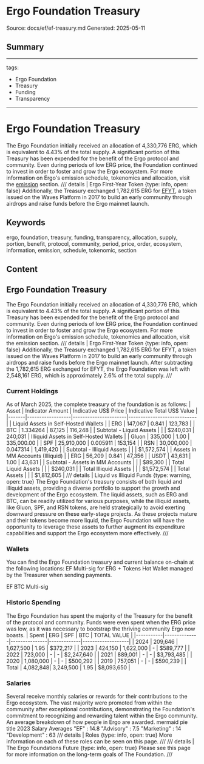 # Ergo Foundation Treasury
Source: docs/ef/ef-treasury.md
Generated: 2025-05-11

## Summary
---
tags:
  - Ergo Foundation
  - Treasury
  - Funding
  - Transparency
---

# Ergo Foundation Treasury

The Ergo Foundation initially received an allocation of 4,330,776 ERG, which is equivalent to 4.43% of the total supply. A significant portion of this Treasury has been expended for the benefit of the Ergo protocol and community. Even during periods of low ERG price, the Foundation continued to invest in order to foster and grow the Ergo ecosystem. For more information on Ergo's emission schedule, tokenomics and allocation, visit the [emission](emission.md) section. /// details | Ergo First-Year Token
     {type: info, open: false}
Additionally, the Treasury exchanged 1,782,615 ERG for [EFYT](efyt.md), a token issued on the Waves Platform in 2017 to build an early community through airdrops and raise funds before the Ergo mainnet launch.

## Keywords
ergo, foundation, treasury, funding, transparency, allocation, supply, portion, benefit, protocol, community, period, price, order, ecosystem, information, emission, schedule, tokenomic, section

## Content
## Ergo Foundation Treasury
The Ergo Foundation initially received an allocation of 4,330,776 ERG, which is equivalent to 4.43% of the total supply.
A significant portion of this Treasury has been expended for the benefit of the Ergo protocol and community. Even during periods of low ERG price, the Foundation continued to invest in order to foster and grow the Ergo ecosystem.
For more information on Ergo's emission schedule, tokenomics and allocation, visit the emission section.
/// details | Ergo First-Year Token
     {type: info, open: false}
Additionally, the Treasury exchanged 1,782,615 ERG for EFYT, a token issued on the Waves Platform in 2017 to build an early community through airdrops and raise funds before the Ergo mainnet launch.
After subtracting the 1,782,615 ERG exchanged for EFYT, the Ergo Foundation was left with 2,548,161 ERG, which is approximately 2.6% of the total supply.
///

### Current Holdings
As of March 2025, the complete treasury of the foundation is as follows:
| Asset | Indicator Amount | Indicative US$ Price | Indicative Total US$ Value |
|-------|------------------|----------------------|----------------------------|
| Liquid Assets in Self-Hosted Wallets |
| ERG | 147,067 | 0.841 | 123,783 |
| BTC | 1.334264 | 87,125 | 116,248 |
| Subtotal - Liquid Assets | | | $240,031 | 240,031
| Illiquid Assets in Self-Hosted Wallets |
| Gluon | 335,000 | 1.00 | 335,000.00 |
| SPF | 25,910,000 | 0.005911 | 153,154 |
| RSN | 30,000,000 | 0.047314 | 1,419,420 |
| Subtotal - Illiquid Assets | | | $1,572,574 |
| Assets in MM Accounts (Illiquid) |
| ERG | 56,209 | 0.841 | 47,356 |
| USDT | 43,631 | 1.00 | 43,631 |
| Subtotal - Assets in MM Accounts | | | $89,300 |
| Total Liquid Assets | | | $240,031 |
| Total Illiquid Assets | | | $1,572,574 |
| Total Assets | | | $1,812,605 |
/// details | Liquid vs Illiquid Funds
     {type: warning, open: true}
The Ergo Foundation's treasury consists of both liquid and illiquid assets, providing a diverse portfolio to support the growth and development of the Ergo ecosystem. The liquid assets, such as ERG and BTC, can be readily utilized for various purposes, while the illiquid assets, like Gluon, SPF, and RSN tokens, are held strategically to avoid exerting downward pressure on these early-stage projects.
As these projects mature and their tokens become more liquid, the Ergo Foundation will have the opportunity to leverage these assets to further augment its expenditure capabilities and support the Ergo ecosystem more effectively.
///

### Wallets
You can find the Ergo Foundation treasury and current balance on-chain at the following locations:
EF Multi-sig for ERG + Tokens
Hot Wallet managed by the Treasurer when sending payments.


EF BTC Multi-sig

### Historic Spending
The Ergo Foundation has spent the majority of the Treasury for the benefit of the protocol and community. Funds were even spent when the ERG price was low, as it was necessary to bootstrap the thriving community Ergo now boasts.
| Spent | ERG      | SPF       | BTC     | TOTAL VALUE   |
|-----------|--------------|---------------|-------------|-------------------|
| 2024      | 209,646      | 1,627,500     | 1.95        | $372,217          |
| 2023      | 424,150      | 1,622,000     | -           | $589,777          |
| 2022      | 723,000      | -             | -           | $2,247,640        |
| 2021      | 889,001      | -             | -           | $3,793,485        |
| 2020      | 1,080,000    | -             | -           | $500,292          |
| 2019      | 757,051      | -             | -           | $590,239          |
| Total | 4,082,848| 3,249,500 | 1.95    | $8,093,650    |

### Salaries
Several receive monthly salaries or rewards for their contributions to the Ergo ecosystem. The vast majority were promoted from within the community after exceptional contributions, demonstrating the Foundation's commitment to recognizing and rewarding talent within the Ergo community.
An average breakdown of how people in Ergo are awarded.
mermaid
pie title 2023 Salary Averages
    "EF" : 14.8
    "Advisory" : 7.5
    "Marketing" : 14
    "Development" : 63
/// details | Roles
     {type: info, open: true}
More information on each of these roles can be seen on this page.
///
/// details | The Ergo Foundations Future
     {type: info, open: true}
Please see this page for more information on the long-term goals of The Foundation.
///
